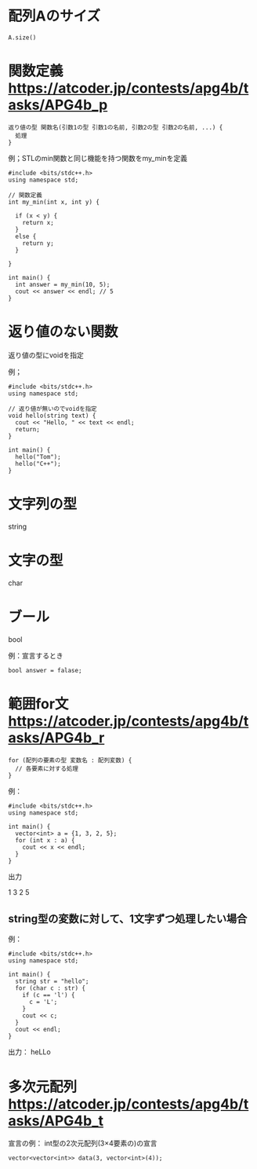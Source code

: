# 配列Aのサイズ
    A.size()

# 関数定義 <https://atcoder.jp/contests/apg4b/tasks/APG4b_p>
    返り値の型 関数名(引数1の型 引数1の名前, 引数2の型 引数2の名前, ...) {
      処理
    }
例；STLのmin関数と同じ機能を持つ関数をmy_minを定義

    #include <bits/stdc++.h>
    using namespace std;

    // 関数定義
    int my_min(int x, int y) {

      if (x < y) {
        return x;
      }
      else {
        return y;
      }

    }

    int main() {
      int answer = my_min(10, 5);
      cout << answer << endl; // 5
    }


# 返り値のない関数
返り値の型にvoidを指定

例；

    #include <bits/stdc++.h>
    using namespace std;

    // 返り値が無いのでvoidを指定
    void hello(string text) {
      cout << "Hello, " << text << endl;
      return;
    }

    int main() {
      hello("Tom");
      hello("C++");
    }


# 文字列の型
string
# 文字の型
char
# ブール
bool

例：宣言するとき

    bool answer = falase;

# 範囲for文<https://atcoder.jp/contests/apg4b/tasks/APG4b_r>
    for (配列の要素の型 変数名 : 配列変数) {
      // 各要素に対する処理
    }

例：

    #include <bits/stdc++.h>
    using namespace std;

    int main() {
      vector<int> a = {1, 3, 2, 5};
      for (int x : a) {
        cout << x << endl;
      }
    }

出力

1
3
2
5


## string型の変数に対して、1文字ずつ処理したい場合
例：

    #include <bits/stdc++.h>
    using namespace std;

    int main() {
      string str = "hello";
      for (char c : str) {
        if (c == 'l') {
          c = 'L';
        }
        cout << c;
      }
      cout << endl;
    }

出力：
heLLo


# 多次元配列<https://atcoder.jp/contests/apg4b/tasks/APG4b_t>
宣言の例： int型の2次元配列(3×4要素の)の宣言

    vector<vector<int>> data(3, vector<int>(4));  


